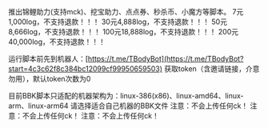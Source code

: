 推出锦鲤助力(支持mck)、挖宝助力、点点券、秒杀币、小魔方等脚本。
7元1,000log，不支持退款！！！
30元4,888log，不支持退款！！！
50元8,666log，不支持退款！！！
100元18,888log，不支持退款！！！
200元40,000log，不支持退款！！！

运行脚本前先到机器人：[https://t.me/TBodyBot](https://t.me/TBodyBot?start=4c3c62f8c384bc12099cf99950659503) 获取token（含邀请链接，介意勿用），默认token次数为0

目前BBK脚本只适配的机器架构为：linux-386(x86)、linux-amd64、linux-arm、linux-arm64 请选择适合自己机器的BBK文件
注意：不会上传任何ck！
注意：不会上传任何ck！
注意：不会上传任何ck！

